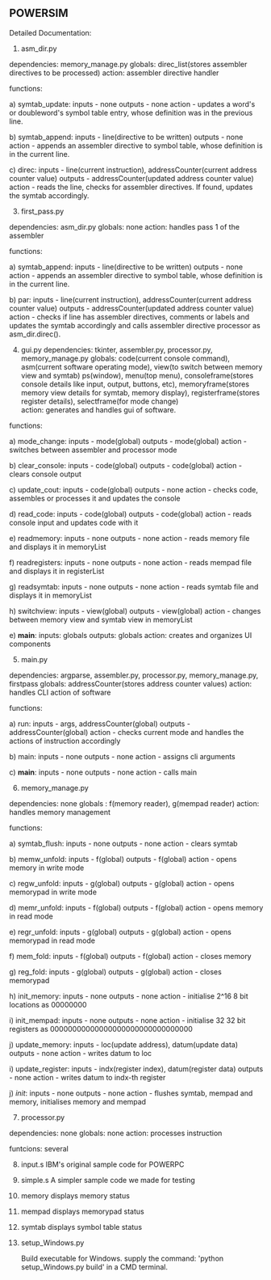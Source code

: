 ## POWERSIM


Detailed Documentation:
1. asm_dir.py

dependencies:	memory_manage.py
globals: direc_list(stores assembler directives to be processed)
action: assembler directive handler

functions:

a) symtab_update: 
	inputs - none
	outputs - none
	action - updates a word's or doubleword's symbol table entry, whose definition was in the previous line.

b) symtab_append:
	inputs - line(directive to be written)
	outputs - none
	action - appends an assembler directive to symbol table, whose definition is in the current line.

c) direc:
	inputs - line(current instruction), addressCounter(current address counter value)
	outputs - addressCounter(updated address counter value)
	action - reads the line, checks for assembler directives. If found, updates the symtab accordingly.

3. first_pass.py

dependencies: asm_dir.py
globals: none
action: handles pass 1 of the assembler

functions: 

a) symtab_append:
	inputs - line(directive to be written)
	outputs - none
	action - appends an assembler directive to symbol table, whose definition is in the current line.

b) par:
	inputs - line(current instruction), addressCounter(current address counter value)
	outputs - addressCounter(updated address counter value)
	action - checks if line has assembler directives, comments or labels and updates the symtab accordingly and calls 
		 assembler directive processor as asm_dir.direc().

4. gui.py
dependencies: tkinter, assembler.py, processor.py, memory_manage.py
globals: code(current console command), asm(current software operating mode), view(to switch between memory view and symtab)
	 ps(window), menu(top menu), consoleframe(stores console details like input, output, buttons, etc), memoryframe(stores
	 memory view details for symtab, memory display), registerframe(stores register details), selectframe(for mode change)  
action: generates and handles gui of software.

functions: 

a) mode_change:
	inputs - mode(global)
	outputs - mode(global)
	action - switches between assembler and processor mode

b) clear_console:
	inputs - code(global)
	outputs - code(global)
	action - clears console output

c) update_cout:
	inputs - code(global)
	outputs - none
	action - checks code, assembles or processes it and updates the console

d) read_code:
	inputs - code(global)
	outputs - code(global)
	action - reads console input and updates code with it

e) readmemory: 
	inputs - none
	outputs - none
	action - reads memory file and displays it in memoryList

f) readregisters:
	inputs - none
	outputs - none
	action - reads mempad file and displays it in registerList

g) readsymtab:
	inputs - none
	outputs - none
	action - reads symtab file and displays it in memoryList

h) switchview:
	inputs - view(global)
	outputs - view(global)
	action - changes between memory view and symtab view in memoryList

e) __main__:
	inputs: globals
	outputs: globals
	action: creates and organizes UI components
	
5) main.py

dependencies: argparse, assembler.py, processor.py, memory_manage.py, firstpass
globals: addressCounter(stores address counter values)
action: handles CLI action of software

functions:

a) run:
	inputs - args, addressCounter(global)
	outputs - addressCounter(global)
	action - checks current mode and handles the actions of instruction accordingly

b) main:
	inputs - none
	outputs - none
	action - assigns cli arguments

c) __main__:
	inputs - none
	outputs - none
	action - calls main

6) memory_manage.py

dependencies: none
globals : f(memory reader), g(mempad reader)
action: handles memory management

functions: 

a) symtab_flush:
	inputs - none
	outputs - none
	action - clears symtab

b) memw_unfold:
	inputs - f(global)
	outputs - f(global)
	action - opens memory in write mode

c) regw_unfold:
	inputs - g(global)
	outputs - g(global)
	action - opens memorypad in write mode	

d) memr_unfold:
	inputs - f(global)
	outputs - f(global)
	action - opens memory in read mode

e) regr_unfold:
	inputs - g(global)
	outputs - g(global)
	action - opens memorypad in read mode

f) mem_fold:
	inputs - f(global)
	outputs - f(global)
	action - closes memory

g) reg_fold:
	inputs - g(global)
	outputs - g(global)
	action - closes memorypad

h) init_memory:
	inputs - none
	outputs - none
	action - initialise 2^16 8 bit locations as 00000000

i) init_mempad:
	inputs - none
	outputs - none
	action - initialise 32 32 bit registers as 00000000000000000000000000000000

j) update_memory:
	inputs - loc(update address), datum(update data)
	outputs - none
	action - writes datum to loc

i) update_register:
	inputs - indx(register index), datum(register data)
	outputs - none
	action - writes datum to indx-th register

j) _init_:
	inputs - none
	outputs - none
	action - flushes symtab, mempad and memory, initialises memory and mempad

7) processor.py

dependencies: none
globals: none
action: processes instruction

funtcions: several

8) input.s
IBM's original sample code for POWERPC

9) simple.s
A simpler sample code we made for testing

10) memory
displays memory status

11) mempad
displays memorypad status

12) symtab
displays symbol table status

13) setup_Windows.py

	Build executable for Windows. supply the command: 'python setup_Windows.py build' in a CMD terminal. 
